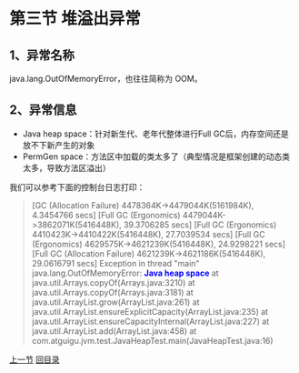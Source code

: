 

# 第三节 堆溢出异常

## 1、异常名称

java.lang.OutOfMemoryError，也往往简称为 OOM。



## 2、异常信息

- Java heap space：针对新生代、老年代整体进行Full GC后，内存空间还是放不下新产生的对象
- PermGen space：方法区中加载的类太多了（典型情况是框架创建的动态类太多，导致方法区溢出）



我们可以参考下面的控制台日志打印：

> [GC (Allocation Failure)  4478364K->4479044K(5161984K), 4.3454766 secs]
> [Full GC (Ergonomics)  4479044K->3862071K(5416448K), 39.3706285 secs]
> [Full GC (Ergonomics)  4410423K->4410422K(5416448K), 27.7039534 secs]
> [Full GC (Ergonomics)  4629575K->4621239K(5416448K), 24.9298221 secs]
> [Full GC (Allocation Failure)  4621239K->4621186K(5416448K), 29.0616791 secs]
> Exception in thread "main" java.lang.OutOfMemoryError: <span style="color:blue;font-weight:bold;">Java heap space</span>
> 	at java.util.Arrays.copyOf(Arrays.java:3210)
> 	at java.util.Arrays.copyOf(Arrays.java:3181)
> 	at java.util.ArrayList.grow(ArrayList.java:261)
> 	at java.util.ArrayList.ensureExplicitCapacity(ArrayList.java:235)
> 	at java.util.ArrayList.ensureCapacityInternal(ArrayList.java:227)
> 	at java.util.ArrayList.add(ArrayList.java:458)
> 	at com.atguigu.jvm.test.JavaHeapTest.main(JavaHeapTest.java:16)



[上一节](verse02.html) [回目录](index.html)